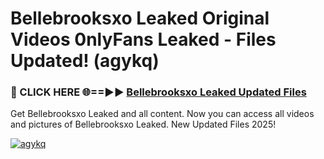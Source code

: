 # Bellebrooksxo Leaked Original Videos 0nlyFans Leaked - Files Updated! (agykq)

<h3>🔴 CLICK HERE 🌐==►► <a href="https://tinyurl.com/3hn5wdd3" rel="nofollow">Bellebrooksxo Leaked Updated Files</a></h3>

Get Bellebrooksxo Leaked and all content. Now you can access all videos and pictures of Bellebrooksxo Leaked. New Updated Files 2025!

[![agykq](https://i.imgur.com/4HnBqBT.gif)](https://tinyurl.com/3hn5wdd3)
